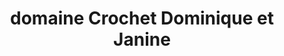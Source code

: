 ---
title: "domaine Crochet Dominique et Janine"
url: /bue/domaine-crochet-dominique-et-janine/
shop: vin
---